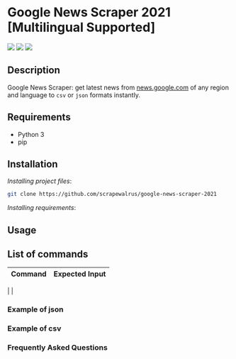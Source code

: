 # Google News Scraper 2021 [Multilingual Supported]

[<img src="https://img.shields.io/static/v1?label=&message=Python&color=blue" />](https://github.com/topics/python) [<img src="https://img.shields.io/static/v1?label=&message=Web Scraping&color=orange" />](https://github.com/topics/web-scraping) [<img src="https://img.shields.io/static/v1?label=&message=Google&color=green" />](https://github.com/topics/google)

## Description

Google News Scraper: get latest news from [news.google.com](https://news.google.com) of any region and language to `csv` or `json` formats instantly.

## Requirements

- Python 3
- pip

## Installation

_Installing project files_:

```bash
git clone https://github.com/scrapewalrus/google-news-scraper-2021
```
_Installing requirements_:

## Usage





## List of commands

Command | Expected Input
------------ | -------------
 | 
 | 












### Example of json




### Example of csv


### Frequently Asked Questions








